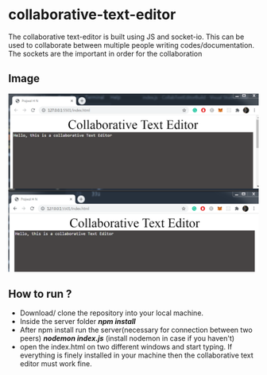 # collaborative-text-editor

The collaborative text-editor is built using JS and socket-io. This can be used to collaborate between multiple people writing codes/documentation. The sockets are the important in order for the collaboration

## Image
 ![alt text](https://github.com/Prajwalhn18/collaborative-text-editor/blob/main/Images/Collab-Image%201.PNG)

## How to run ?
- Download/ clone the repository into your local machine.
- Inside the server folder ***npm install***
- After npm install run the server(necessary for connection between two peers) ***nodemon index.js*** (install nodemon in case if you haven't)
- open the index.html on two different windows and start typing. If everything is finely installed in your machine then the collaborative text editor must work fine. 

